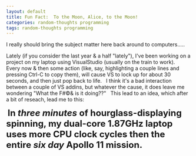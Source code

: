 ```yaml
---
layout: default
title: Fun Fact:  To the Moon, Alice, to the Moon!
categories: random-thoughts programming
tags: random-thoughts programming
---
```



<p>I really should bring the subject matter here back around to computers.....</p>
<p>Lately (if you consider the last year &amp; a half "lately"), I've been working on a project on my laptop using VisualStudio (usually on the train to work).  Every now &amp; then some action (like, say, highlighting a couple lines and pressing Ctrl-C to copy them), will cause VS to lock up for about 30 seconds, and then just pop back to life.   I think it's a bad interaction between a couple of VS addins, but whatever the cause, it does leave me wondering "What the F#©&amp; is it doing??"   This lead to an idea, which after a bit of reseach, lead me to this:</p>
<p> <font size="+2"><b>In <i>three minutes </i>of hourglass-displaying spinning, my dual-core 1.87GHz laptop uses more CPU clock cycles then the entire <i>six day </i>Apollo 11 mission. </b></font><br /></p>